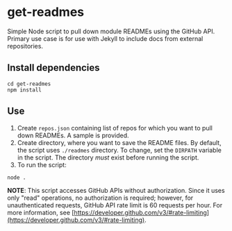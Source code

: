 # get-readmes
Simple Node script to pull down module READMEs using the GitHub API.
Primary use case is for use with Jekyll to include docs from external repositories.

## Install dependencies

```
cd get-readmes
npm install
```

## Use

1. Create `repos.json` containing list of repos for which you want to pull down READMEs.  A sample is provided.
1. Create directory, where you want to save the README files.  By default, the script
uses `./readmes` directory.  To change, set the `DIRPATH` variable in the script.  The directory _must_ exist before running the script.
1. To run the script:
```
node .
```

**NOTE**: This script accesses GitHub APIs without authorization.  Since it uses only
"read" operations, no authorization is required; however, for unauthenticated requests, GitHub API rate limit is 60 requests per hour. For more information, see [https://developer.github.com/v3/#rate-limiting](https://developer.github.com/v3/#rate-limiting).
